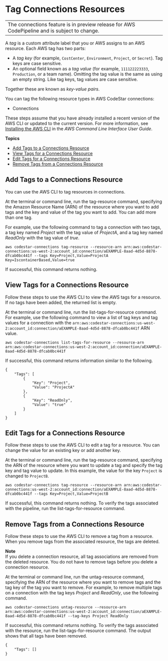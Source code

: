 # Tag Connections Resources<a name="connections-tag"></a>


|  | 
| --- |
| The connections feature is in preview release for AWS CodePipeline and is subject to change\. | 

A *tag* is a custom attribute label that you or AWS assigns to an AWS resource\. Each AWS tag has two parts:
+ A *tag key* \(for example, `CostCenter`, `Environment`, `Project`, or `Secret`\)\. Tag keys are case sensitive\.
+ An optional field known as a *tag value* \(for example, `111122223333`, `Production`, or a team name\)\. Omitting the tag value is the same as using an empty string\. Like tag keys, tag values are case sensitive\.

Together these are known as *key\-value pairs*\.

You can tag the following resource types in AWS CodeStar connections:
+ Connections

These steps assume that you have already installed a recent version of the AWS CLI or updated to the current version\. For more information, see [Installing the AWS CLI](https://docs.aws.amazon.com/cli/latest/userguide/installing.html) in the *AWS Command Line Interface User Guide*\.

**Topics**
+ [Add Tags to a Connections Resource](#connections-tag-add)
+ [View Tags for a Connections Resource](#connections-tag-view)
+ [Edit Tags for a Connections Resource](#connections-tag-edit)
+ [Remove Tags from a Connections Resource](#connections-tag-delete)

## Add Tags to a Connections Resource<a name="connections-tag-add"></a>

You can use the AWS CLI to tag resources in connections\.

At the terminal or command line, run the tag\-resource command, specifying the Amazon Resource Name \(ARN\) of the resource where you want to add tags and the key and value of the tag you want to add\. You can add more than one tag\. 

For example, use the following command to tag a connection with two tags, a tag key named *Project* with the tag value of *ProjectA*, and a tag key named *ReadOnly* with the tag value of *true*\.

```
aws codestar-connections tag-resource --resource-arn arn:aws:codestar-connections:us-west-2:account_id:connection/aEXAMPLE-8aad-4d5d-8878-dfcab0bc441f --tags Key=Project,Value=ProjectA Key=IscontainerBased,Value=true
```

If successful, this command returns nothing\.

## View Tags for a Connections Resource<a name="connections-tag-view"></a>

Follow these steps to use the AWS CLI to view the AWS tags for a resource\. If no tags have been added, the returned list is empty\.

At the terminal or command line, run the list\-tags\-for\-resource command\. For example, use the following command to view a list of tag keys and tag values for a connection with the `arn:aws:codestar-connections:us-west-2:account_id:connection/aEXAMPLE-8aad-4d5d-8878-dfcab0bc441f` ARN value\.

```
aws codestar-connections list-tags-for-resource --resource-arn arn:aws:codestar-connections:us-west-2:account_id:connection/aEXAMPLE-8aad-4d5d-8878-dfcab0bc441f
```

If successful, this command returns information similar to the following\.

```
{
    "Tags": [
        {
            "Key": "Project",
            "Value": "ProjectA"
        },
        {
            "Key": "ReadOnly",
            "Value": "true"
        }
    ]
}
```

## Edit Tags for a Connections Resource<a name="connections-tag-edit"></a>

Follow these steps to use the AWS CLI to edit a tag for a resource\. You can change the value for an existing key or add another key\.

At the terminal or command line, run the tag\-resource command, specifying the ARN of the resource where you want to update a tag and specify the tag key and tag value to update\. In this example, the value for the key `Project` is changed to `ProjectB`\.

```
aws codestar-connections tag-resource --resource-arn arn:aws:codestar-connections:us-west-2:account_id:connection/aEXAMPLE-8aad-4d5d-8878-dfcab0bc441f --tags Key=Project,Value=ProjectB
```

If successful, this command returns nothing\. To verify the tags associated with the pipeline, run the list\-tags\-for\-resource command\.

## Remove Tags from a Connections Resource<a name="connections-tag-delete"></a>

Follow these steps to use the AWS CLI to remove a tag from a resource\. When you remove tags from the associated resource, the tags are deleted\.

**Note**  
If you delete a connection resource, all tag associations are removed from the deleted resource\. You do not have to remove tags before you delete a connection resource\.

At the terminal or command line, run the untag\-resource command, specifying the ARN of the resource where you want to remove tags and the tag key of the tag you want to remove\. For example, to remove multiple tags on a connection with the tag keys *Project* and *ReadOnly*, use the following command\.

```
aws codestar-connections untag-resource --resource-arn arn:aws:codestar-connections:us-west-2:account_id:connection/aEXAMPLE-8aad-4d5d-8878-dfcab0bc441f --tag-keys Project ReadOnly
```

If successful, this command returns nothing\. To verify the tags associated with the resource, run the list\-tags\-for\-resource command\. The output shows that all tags have been removed\.

```
{
    "Tags": []
}
```